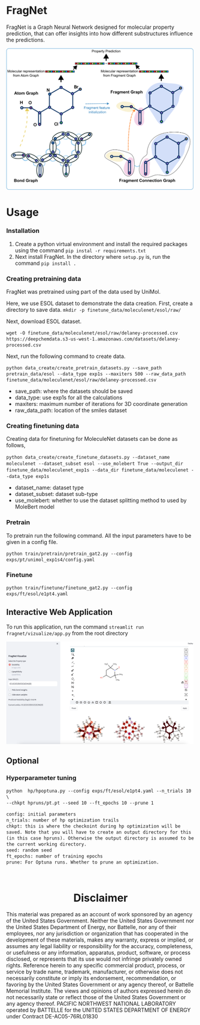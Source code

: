 # FragNet

FragNet is a Graph Neural Network designed for molecular property prediction, that can offer insights into how different substructures influence the predictions.


<!-- ![alt text](fragnet/assets/fragnet.png) -->
<img src="fragnet/assets/fragnet.png" alt="drawing" width="500"/>

# Usage

### Installation
1. Create a python virtual environment and install the required packages using the command `pip instal -r requirements.txt`
2. Next install FragNet. In the directory where `setup.py` is, run the command `pip install .`


### Creating pretraining data

FragNet was pretrained using part of the data used by UniMol.

Here, we use ESOL dataset to demonstrate the data creation.
First, create a directory to save data.
`mkdir -p finetune_data/moleculenet/esol/raw/`

Next, download ESOL dataset.

```
wget -O finetune_data/moleculenet/esol/raw/delaney-processed.csv https://deepchemdata.s3-us-west-1.amazonaws.com/datasets/delaney-processed.csv
```

Next, run the following command to create data.

```
python data_create/create_pretrain_datasets.py --save_path pretrain_data/esol --data_type exp1s --maxiters 500 --raw_data_path finetune_data/moleculenet/esol/raw/delaney-processed.csv
```


- save_path: where the datasets should be saved
- data_type: use exp1s for all the calculations 
- maxiters: maximum number of iterations for 3D coordinate generation
- raw_data_path: location of the smiles dataset

### Creating finetuning data

Creating data for finetuning for MoleculeNet datasets can be done as follows,


`python data_create/create_finetune_datasets.py --dataset_name moleculenet --dataset_subset esol --use_molebert True --output_dir finetune_data/moleculenet_exp1s --data_dir finetune_data/moleculenet --data_type exp1s`


- dataset_name: dataset type
- dataset_subset: dataset sub-type
- use_molebert: whether to use the dataset splitting method to used by MoleBert model


### Pretrain

To pretrain run the following command. All the input parameters have to be given in a config file.

```
python train/pretrain/pretrain_gat2.py --config exps/pt/unimol_exp1s4/config.yaml
```

### Finetune
```
python train/finetune/finetune_gat2.py --config exps/ft/esol/e1pt4.yaml
```



## Interactive Web Application

To run this application, run the command `streamlit run fragnet/vizualize/app.py` from the root directory

<img src="fragnet/assets/app.png" alt="drawing" width="500"/>

## Optional
### Hyperparameter tuning
```
python  hp/hpoptuna.py --config exps/ft/esol/e1pt4.yaml --n_trials 10 \
--chkpt hpruns/pt.pt --seed 10 --ft_epochs 10 --prune 1
```


```
config: initial parameters
n_trials: number of hp optimization trails
chkpt: this is where the checkoint during hp optimization will be saved. Note that you will have to create an output directory for this (in this case hpruns). Otherwise the output directory is assumed to be the current working directory.
seed: random seed
ft_epochs: number of training epochs
prune: For Optuna runs. Whether to prune an optimization.
```





<br/>
<h1 style="text-align:center;">Disclaimer</h1>
 
This material was prepared as an account of work sponsored by an agency of the United States Government.  Neither the United States Government nor the United States Department of Energy, nor Battelle, nor any of their employees, nor any jurisdiction or organization that has cooperated in the development of these materials, makes any warranty, express or implied, or assumes any legal liability or responsibility for the accuracy, completeness, or usefulness or any information, apparatus, product, software, or process disclosed, or represents that its use would not infringe privately owned rights.
Reference herein to any specific commercial product, process, or service by trade name, trademark, manufacturer, or otherwise does not necessarily constitute or imply its endorsement, recommendation, or favoring by the United States Government or any agency thereof, or Battelle Memorial Institute. The views and opinions of authors expressed herein do not necessarily state or reflect those of the United States Government or any agency thereof.
PACIFIC NORTHWEST NATIONAL LABORATORY
operated by
BATTELLE
for the
UNITED STATES DEPARTMENT OF ENERGY
under Contract DE-AC05-76RL01830



